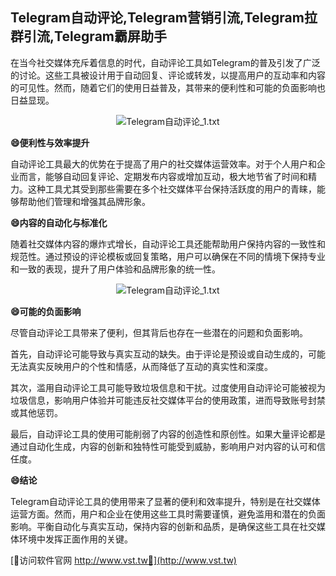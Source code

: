 ## **Telegram自动评论,Telegram营销引流,Telegram拉群引流,Telegram霸屏助手**

在当今社交媒体充斥着信息的时代，自动评论工具如Telegram的普及引发了广泛的讨论。这些工具被设计用于自动回复、评论或转发，以提高用户的互动率和内容的可见性。然而，随着它们的使用日益普及，其带来的便利性和可能的负面影响也日益显现。

 <center><img src="https://vst.tw/MP4/tuiguang/png/5.png" alt="Telegram自动评论_1.txt"></center>

**😄便利性与效率提升**

自动评论工具最大的优势在于提高了用户的社交媒体运营效率。对于个人用户和企业而言，能够自动回复评论、定期发布内容或增加互动，极大地节省了时间和精力。这种工具尤其受到那些需要在多个社交媒体平台保持活跃度的用户的青睐，能够帮助他们管理和增强其品牌形象。

**😄内容的自动化与标准化**

随着社交媒体内容的爆炸式增长，自动评论工具还能帮助用户保持内容的一致性和规范性。通过预设的评论模板或回复策略，用户可以确保在不同的情境下保持专业和一致的表现，提升了用户体验和品牌形象的统一性。

 <center><img src="https://vst.tw/MP4/tuiguang/png/5.png" alt="Telegram自动评论_1.txt"></center>

**😄可能的负面影响**

尽管自动评论工具带来了便利，但其背后也存在一些潜在的问题和负面影响。

首先，自动评论可能导致与真实互动的缺失。由于评论是预设或自动生成的，可能无法真实反映用户的个性和情感，从而降低了互动的真实性和深度。

其次，滥用自动评论工具可能导致垃圾信息和干扰。过度使用自动评论可能被视为垃圾信息，影响用户体验并可能违反社交媒体平台的使用政策，进而导致账号封禁或其他惩罚。

最后，自动评论工具的使用可能削弱了内容的创造性和原创性。如果大量评论都是通过自动化生成，内容的创新和独特性可能受到威胁，影响用户对内容的认可和信任度。

**😄结论**

Telegram自动评论工具的使用带来了显著的便利和效率提升，特别是在社交媒体运营方面。然而，用户和企业在使用这些工具时需要谨慎，避免滥用和潜在的负面影响。平衡自动化与真实互动，保持内容的创新和品质，是确保这些工具在社交媒体环境中发挥正面作用的关键。


[👻访问软件官网 http://www.vst.tw👻](http://www.vst.tw)
